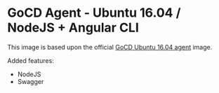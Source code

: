 GoCD Agent - Ubuntu 16.04 / NodeJS + Angular CLI
===

This image is based upon the official [GoCD Ubuntu 16.04 agent](https://hub.docker.com/r/gocd/gocd-agent-ubuntu-16.04/) 
image.

Added features:
* NodeJS 
* Swagger

